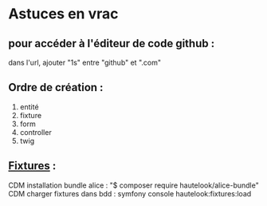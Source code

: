 # Astuces en vrac

## pour accéder à l'éditeur de code github :
dans l'url, ajouter "1s" entre  "github" et ".com"

## Ordre de création :
1. entité
2. fixture
3. form
4. controller
5. twig

## [Fixtures](https://github.com/theofidry/AliceBundle) :
CDM installation bundle alice : "$ composer require hautelook/alice-bundle"
CDM charger fixtures dans bdd : symfony console hautelook:fixtures:load